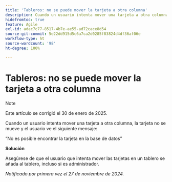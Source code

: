 ```yaml
---
title: 'Tableros: no se puede mover la tarjeta a otra columna'
description: Cuando un usuario intenta mover una tarjeta a otra columna, la tarjeta no se mueve y el usuario ve un mensaje.
hidefromtoc: true
feature: Agile
exl-id: adac7c77-8517-4b7e-ae55-ad72cace8d54
source-git-commit: 5e22dd915d5c6a7ca2d0285f83824d4df36af06e
workflow-type: ht
source-wordcount: '98'
ht-degree: 100%

---
```


# Tableros: no se puede mover la tarjeta a otra columna

>[!NOTE]
>
>Este artículo se corrigió el 30 de enero de 2025.

Cuando un usuario intenta mover una tarjeta a otra columna, la tarjeta no se mueve y el usuario ve el siguiente mensaje:

“No es posible encontrar la tarjeta en la base de datos”

**Solución**

Asegúrese de que el usuario que intenta mover las tarjetas en un tablero se añada al tablero, incluso si es administrador.

_Notificado por primera vez el 27 de noviembre de 2024._
